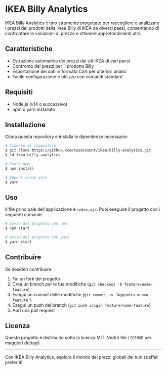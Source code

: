 # IKEA Billy Analytics

IKEA Billy Analytics è uno strumento progettato per raccogliere e analizzare i prezzi dei prodotti della linea Billy di IKEA da diversi paesi, consentendo di confrontare le variazioni di prezzo e ottenere approfondimenti utili.

## Caratteristiche
- Estrazione automatica dei prezzi dai siti IKEA di vari paesi
- Confronto dei prezzi per il prodotto Billy
- Esportazione dei dati in formato CSV per ulteriori analisi
- Facile configurazione e utilizzo con comandi standard

## Requisiti
- Node.js (v14 o successivo)
- npm o yarn installato

## Installazione
Clona questa repository e installa le dipendenze necessarie:

```bash
# Clonare il repository
$ git clone https://github.com/tuoaccount/ikea-billy-analytics.git
$ cd ikea-billy-analytics

# Usare npm
$ npm install

# Oppure usare yarn
$ yarn
```

## Uso
Il file principale dell'applicazione è `index.mjs`. Puoi eseguire il progetto con i seguenti comandi:

```bash
# Avvio del progetto con npm
$ npm start

# Avvio del progetto con yarn
$ yarn start
```

## Contribuire
Se desideri contribuire:
1. Fai un fork del progetto
2. Crea un branch per le tue modifiche (`git checkout -b feature/nome-feature`)
3. Esegui un commit delle modifiche (`git commit -m 'Aggiunta nuova feature'`)
4. Esegui un push del branch (`git push origin feature/nome-feature`)
5. Apri una pull request

## Licenza
Questo progetto è distribuito sotto la licenza MIT. Vedi il file `LICENSE` per maggiori dettagli.

---
Con IKEA Billy Analytics, esplora il mondo dei prezzi globali dei tuoi scaffali preferiti!


